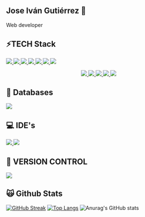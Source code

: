 ## Jose Iván Gutiérrez 👋

Web developer

## ⚡TECH Stack
<p aling="center">

  <a href="https://laravel.com/" rel="nofollow">
    <img src="https://camo.githubusercontent.com/c13b98c833933f68c7824fd047855dc5059276cb0ee54a743afe7a714bd23921/68747470733a2f2f736b696c6c69636f6e732e6465762f69636f6e733f693d6c61726176656c" data-canonical-src="https://skillicons.dev/icons?i=laravel" style="max-width: 100%;">
  </a>
  <a href="https://www.php.net/" rel="nofollow">
    <img src="https://camo.githubusercontent.com/05a53d5a581a9877f61cf0d80b5b93ccfebdca3a414d0d943287552639be18f6/68747470733a2f2f736b696c6c69636f6e732e6465762f69636f6e733f693d706870" data-canonical-src="https://skillicons.dev/icons?i=php"         style="max-width: 100%;">
  </a>
  <a href="https://www.docker.com/" rel="nofollow">
    <img src="https://camo.githubusercontent.com/fc8c91a1c1a2e8b4b0bf5f4ddbaec59d1f1159770294459ad8263b077fafb1bc/68747470733a2f2f736b696c6c69636f6e732e6465762f69636f6e733f693d646f636b6572" data-canonical-src="https://skillicons.dev/icons?i=docker" style="max-width: 100%;">
  </a>
    <a href="https://developer.mozilla.org/en-US/docs/Glossary/HTML5" rel="nofollow">
    <img src="https://camo.githubusercontent.com/4c31cabd8b3aa138d55adcf0a5415e5f71f38f4f5eb0ef7312ef675077834b8d/68747470733a2f2f736b696c6c69636f6e732e6465762f69636f6e733f693d68746d6c" data-canonical-src="https://skillicons.dev/icons?  i=html" style="max-width: 100%;">
  </a>
  <a href="https://developer.mozilla.org/en-US/docs/Glossary/CSS" rel="nofollow">
    <img src="https://camo.githubusercontent.com/e531a79257b93921f8b58efa952eb049ceb2672bcf57bd666165476261c145a8/68747470733a2f2f736b696c6c69636f6e732e6465762f69636f6e733f693d637373" data-canonical-src="https://skillicons.dev/icons?i=css" style="max-width: 100%;">
  </a>
  <a href="https://developer.mozilla.org/en-US/docs/Glossary/javascript" rel="nofollow">
    <img src="https://camo.githubusercontent.com/83332cff730c24fb7829ea5ff814d2629572848a0881cf9a60222ef296263782/68747470733a2f2f736b696c6c69636f6e732e6465762f69636f6e733f693d6a73" data-canonical-src="https://skillicons.dev/icons?i=js" style="max-width: 100%;">
  </a>
    <a href="https://getbootstrap.com/" rel="nofollow">
    <img src="https://camo.githubusercontent.com/c2a1c48be1091ce6a771794bf0b3bc45b58e5ce1531810e48cea88a7bae4c121/68747470733a2f2f736b696c6c69636f6e732e6465762f69636f6e733f693d626f6f747374726170" data-canonical-src="https://skillicons.dev/icons?i=bootstrap" style="max-width: 100%;">
  </a>
  
<p align="center">
  <a href="https://laravel.com/" rel="nofollow">
    <img src="https://skillicons.dev/icons?i=laravel" style="max-width: 100%;">
  </a>
  <a href="https://www.php.net/" rel="nofollow">
    <img src="https://skillicons.dev/icons?i=php" style="max-width: 100%;">
  </a>
  <a href="https://laravel.com/" rel="nofollow">
    <img src="https://skillicons.dev/icons?i=laravel" style="max-width: 100%;">
  </a>
  <a href="https://laravel.com/" rel="nofollow">
    <img src="https://skillicons.dev/icons?i=laravel" style="max-width: 100%;">
  </a>
  <a href="https://skillicons.dev">
    <img src="https://skillicons.dev/icons?i=git,kubernetes,docker,c,vim" />
  </a>
</p>
  


  
</p>

##  📱 Databases
<a href="https://www.mysql.com/" rel="nofollow">
    <img src="https://camo.githubusercontent.com/9bf95043af954f6a6fece35e50c932838ad1717f94edb4056322f3c26b5906c2/68747470733a2f2f736b696c6c69636f6e732e6465762f69636f6e733f693d6d7973716c" data-canonical-src="https://skillicons.dev/icons?i=mysql" style="max-width: 100%;">
  </a>

## 💻 IDE's
  <a href="https://code.visualstudio.com/" rel="nofollow">
    <img src="https://camo.githubusercontent.com/a84b921a468b7756774d8cdbefeaf74db66bd4452392162b76b9845cd7f58301/68747470733a2f2f736b696c6c69636f6e732e6465762f69636f6e733f693d7673636f6465" data-canonical-src="https://skillicons.dev/icons?i=vscode" style="max-width: 100%;">
  </a>
  <a href="https://eclipseide.org/" rel="nofollow">
    <img src="https://camo.githubusercontent.com/38925c37bd2ef42c93f7784e15af7c69e99ad9e412d4a11d7873c5c5bbdc82ed/68747470733a2f2f736b696c6c69636f6e732e6465762f69636f6e733f693d65636c69707365" data-canonical-src="https://skillicons.dev/icons?i=eclipse" style="max-width: 100%;">
  </a>

## 🌱 VERSION CONTROL
  <a href="https://github.com">
    <img src="https://camo.githubusercontent.com/a3e65c4a887a1abb4fdb1cf11771df9db7ea20f3d5aa683c51999899613bb8a5/68747470733a2f2f736b696c6c69636f6e732e6465762f69636f6e733f693d676974687562" data-canonical-src="https://skillicons.dev/icons?i=github" style="max-width: 100%;">
  </a>
  
## 🙀 Github Stats
[![GitHub Streak](https://streak-stats.demolab.com/?user=josenimba)](https://git.io/streak-stats)
[![Top Langs](https://github-readme-stats.vercel.app/api/top-langs/?username=josenimba&layout=donut)](https://github.com/anuraghazra/github-readme-stats)
![Anurag's GitHub stats](https://github-readme-stats.vercel.app/api?username=josenimba&show_icons=true&theme=cobalt)
##

<!--
**josenimba/josenimba** is a ✨ _special_ ✨ repository because its `README.md` (this file) appears on your GitHub profile.

Here are some ideas to get you started:

- 🔭 I’m currently working on ...
- 🌱 I’m currently learning ...
- 👯 I’m looking to collaborate on ...
- 🤔 I’m looking for help with ...
- 💬 Ask me about ...
- 📫 How to reach me: ...
- 😄 Pronouns: ...
- ⚡ Fun fact: ...
-->
